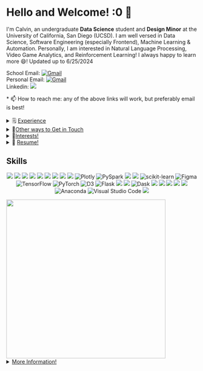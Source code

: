 # Hello and Welcome! :0 👋
I'm Calvin, an undergraduate **Data Science** student and **Design Minor** at the University of California, San Diego (UCSD). I am well versed in Data Science, Software Engineering (especially Frontend), Machine Learning & Automation. Personally, I am interested in Natural Language Processing, Video Game Analytics, and Reinforcement Learning! I always happy to learn more 😄! Updated up to 6/25/2024

<p align="left">
School Email: 
<a href="mailto:can005@ucsd.edu"><img alt="Gmail" src="https://img.shields.io/badge/Gmail-D14836?style=for-the-badge&logo=gmail&logoColor=white"/></a><br>
Personal Email: 
<a href="mailto:calviinnguyenn@gmail.com.com"><img alt="Gmail" src="https://img.shields.io/badge/Gmail-D14836?style=for-the-badge&logo=gmail&logoColor=white"/></a><br>
Linkedin:
<a href="https://www.linkedin.com/in/calvin-nguyen-1089b51a1/"><img src="https://img.shields.io/badge/linkedin%20-%230077B5.svg?&style=for-the-badge&logo=linkedin&logoColor=white"/></a>
</p>
* 📫 How to reach me: any of the above links will work, but preferably email is best!
<br>

<br>
<details>
  <summary>🗒️ <ins>Experience</ins></summary>
  <br>

  Currently, I am a Data Science & Analytics Intern @ Skechers. 

  My past experience includes:
- VP Projects of ACM managing 30+ projects for AI, Design, and Software Engineering. 
- Data Science Mentee working with Deloitte to solve a drug use problem: [Slideshow](https://docs.google.com/presentation/d/1g5-QjywmVWw5SFk_CMmucitgdponL5y60jOHJCd4aS8/edit?usp=sharing)
- Researcher at Scripps Institute of Oceanography for using NLP for climate action documents
- Data Science Intern at Hey Social Good working on making the sustainability assessments more efficient
- Project Lead for DS3 Consulting
- Frontend Engineer with the GAMED website
- Linear Algebra Supplemental Instruction Leader to over 100+ students

---

</details>

<details>
  <summary>📧<ins>Other ways to Get in Touch</ins></summary>
<br> 
  
Please feel free to contact me with any of the following methods: 
- **Email:** Please identify yourself with your Github username and how you found me in your email
  - Preferably, contact through my personal email above! 'calviinnguyenn@gmail.com'
- **Github:** Click [here](https://github.com/Neniflight/Nenifight/issues/new) to leave an issue. If you would like to report an issue about one of my projects, leave an issue in the relevant project repository.
- **LinkedIn:** Click [here](https://www.linkedin.com/in/calvin-nguyen-1089b51a1/) to connect and message with me! Also see what other experiences I have!

---

</details>

<details>
  <summary>🤩<ins>Interests!</ins> </summary>
  <br>

  * Playing Music with my Clarinet 🎶 
  * Competitive Mario Kart with UCSD 🚗 
  * Cooking 🧑‍🍳
  * Thrifting 💼
  * Drawing ✍️
  * Long Car Rides 🛞

---

</details>

<details>
  <summary>📝 <ins>Resume!</ins> </summary>
  <br>
  
  * [Data Science](https://drive.google.com/file/d/1EJBvsDUc0GpzPKZ0ax2eDiKshFvNkLqq/view?usp=sharing)
  * [Software Engineer](https://drive.google.com/file/d/1XgVacHmKKVHsxzd3UGR6ZFIHhm0SXH0A/view?usp=sharing)

---

</details>

## Skills
<p align="center">
<img src="https://img.shields.io/badge/python%20-%2314354C.svg?&style=for-the-badge&logo=python&logoColor=white"/>
<img src="https://img.shields.io/badge/javascript-black?style=for-the-badge&logo=Javascript&logoColor=black&color=F7DF1E"/>
<img src="https://img.shields.io/badge/SQL-white?style=for-the-badge&logo=MySQL&logoColor=black&color=08668E"/>
<img src="https://img.shields.io/badge/Databricks-white?style=for-the-badge&logo=Databricks&logoColor=black&color=FF3621"/>
<img src="https://img.shields.io/badge/aws-white?style=for-the-badge&logo=amazonwebservices&logoColor=white&color=232F3E"/>
<img src="https://img.shields.io/badge/react-white?style=for-the-badge&logo=react&logoColor=black&color=1082A7"/>
<img src="https://img.shields.io/badge/next-white?style=for-the-badge&logo=next.js&logoColor=white&color=black"/>
<img src="https://img.shields.io/badge/Jupyter%20-%23F37626.svg?&style=for-the-badge&logo=Jupyter&logoColor=white"/>
<img src="https://img.shields.io/badge/pandas%20-%23150458.svg?&style=for-the-badge&logo=pandas&logoColor=white"/>
<img alt="Plotly" src="https://img.shields.io/badge/Plotly-3775A9?style=for-the-badge&logo=plotly&logoColor=white"/>
<img alt="PySpark" src="https://img.shields.io/badge/PySpark-white?style=for-the-badge&logo=apache%20spark&logoColor=white&color=E47217"/>
<img src="https://img.shields.io/badge/numpy%20-%23013243.svg?&style=for-the-badge&logo=numpy&logoColor=white" />
<img src="https://img.shields.io/badge/SciPy-%230C55A5.svg?style=for-the-badge&logo=scipy&logoColor=%white">
<img alt="scikit-learn" src="https://img.shields.io/badge/sklearn-F7931E?style=for-the-badge&logo=scikit-learn&logoColor=white"/>
<img alt="Figma" src="https://img.shields.io/badge/Figma-white?style=for-the-badge&logo=figma&logoColor=white&color=1F1F27 "/>
<img alt="TensorFlow" src="https://img.shields.io/badge/TensorFlow%20-%23FF6F00.svg?&style=for-the-badge&logo=TensorFlow&logoColor=white"/>
<img alt="PyTorch" src="https://img.shields.io/badge/PyTorch%20-%23EE4C2C.svg?&style=for-the-badge&logo=PyTorch&logoColor=white"/>
<img alt="D3" src="https://img.shields.io/badge/D3-white?style=for-the-badge&logo=d3.js&logoColor=white&color=E47217"/>
<img alt="Flask" src="https://img.shields.io/badge/Flask-000000?style=for-the-badge&logo=flask&logoColor=white"/>
<img src="https://img.shields.io/badge/selenium-white?style=for-the-badge&logo=selenium&logoColor=white&color=00B400"/>
<img src="https://img.shields.io/badge/confluence-white?style=for-the-badge&logo=confluence&logoColor=white&color=172B4D"/>
<img alt="Dask" src="https://img.shields.io/badge/Dask-FDA061?style=for-the-badge&logo=dask&logoColor=white">
<img src="https://img.shields.io/badge/html5%20-%23E34F26.svg?&style=for-the-badge&logo=html5&logoColor=white"/>
<img src="https://img.shields.io/badge/css3%20-%231572B6.svg?&style=for-the-badge&logo=css3&logoColor=white"/>
<img src="https://img.shields.io/badge/latex%20-%23008080.svg?&style=for-the-badge&logo=latex&logoColor=white"/>
<img src="https://img.shields.io/badge/r-%23276DC3.svg?style=for-the-badge&logo=r&logoColor=white"/>
<img src="https://img.shields.io/badge/github%20-%23121011.svg?&style=for-the-badge&logo=github&logoColor=white"/>
<img alt="Anaconda" src="https://img.shields.io/badge/Anaconda-44A833?style=for-the-badge&logo=anaconda&logoColor=white"/>
<img alt="Visual Studio Code" src="https://img.shields.io/badge/VisualStudioCode-0078d7.svg?style=for-the-badge&logo=visual-studio-code&logoColor=white"/>
<img src="https://img.shields.io/badge/Jira-0052CC?style=for-the-badge&logo=Jira&logoColor=white"/>
</p>

<tr align="center">
  <td><img src="https://streak-stats.demolab.com?user=neniflight&ring=DD6304&theme=jolly" width="420"/> </td>
</tr>

<details>
  <summary><ins>More Information!</ins></summary>
  <br>

  ## Experience in:
  * Data Science
  * Natural Language Processing
  * Frontend Programming
  * UI/UX Design
  * Agile/Scrum
  * Machine Learning
  * Recommender Systems
---

  ## Projects:
  * League of Legends Competitive Analysis: [Website](https://kchan2203.github.io/2022_lol_comp_data_analysis/)
  * [GAMED](https://ucsdgamed.onrender.com/) : Website to find games with play with other gamers 
  * League of Legends Champion Prediction: [Website](https://kchan2203.github.io/2022_lol_comp_model/)
  * Political Sentiment Analysis with BERT
  * Covid Grade Inflation Study: [Video](https://www.youtube.com/watch?v=PG2LRgOwt_0), [Slideshow](https://docs.google.com/presentation/d/1qIMXz5U-no4Nm5EKTenvvpKOA9hW7ruuRUB3G-q0vHU/edit?usp=sharing)
  * Factors leading to the Rise of Esports in Different Regions: [Video](https://www.youtube.com/watch?v=TtQje8LZ1V4), [Report](https://github.com/drsimpkins-teaching/cogs109_ss1_23_group_19/blob/main/FinalReport_group19.ipynb)
  * Google Establishment Recommendation System: [Paper](https://drive.google.com/file/d/1gaSdtogymOK6ArwyHyrFyv1qOFVXXtmG/view?usp=sharing)
</details>
